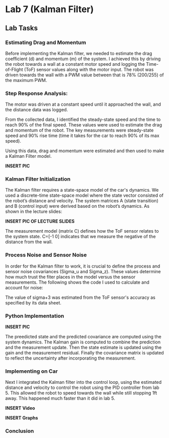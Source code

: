 # Lab 7 (Kalman Filter)

## Lab Tasks

### Estimating Drag and Momentum

Before implementing the Kalman filter, we needed to estimate the drag coefficient (d) and momentum (m) of the system. I achieved this by driving the robot towards a wall at a constant motor speed and logging the Time-of-Flight (ToF) sensor values along with the motor input. The robot was driven towards the wall with a PWM value between that is 78% (200/255) of the maximum PWM.

### Step Response Analysis:

The motor was driven at a constant speed until it approached the wall, and the distance data was logged.

From the collected data, I identified the steady-state speed and the time to reach 90% of the final speed. These values were used to estimate the drag and momentum of the robot. The key measurements were steady-state speed and 90% rise time (time it takes for the car to reach 90% of its max speed).

Using this data, drag and momentum were estimated and then used to make a Kalman Filter model. 

******INSERT PIC******

### Kalman Filter Initialization

The Kalman filter requires a state-space model of the car's dynamics. We used a discrete-time state-space model where the state vector consisted of the robot’s distance and velocity. The system matrices A (state transition) and B (control input) were derived based on the robot’s dynamics. As shown in the lecture slides: 

******INSERT PIC OF LECTURE SLIDES******

The measurement model (matrix C) defines how the ToF sensor relates to the system state. C=[-1 0] indicates that we measure the negative of the distance from the wall. 

### Process Noise and Sensor Noise

In order for the Kalman filter to work, it is crucial to define the process and sensor noise covariances (Sigma_u and Sigma_z). These values determine how much trust the fiter places in the model versus the sensor measurements. The following shows the code I used to calculate and account for noise: 

The value of sigma+3 was estimated from the ToF sensor's accuracy as specified by its data sheet. 

### Python Implementation

******INSERT PIC******

The preedicted state and the predicted covariance are computed using the system dynamics. The Kalman gain is computed to combine the prediction and the measurement update. Then the state estimate is updated using the gain and the measurement residual. Finally the covariance matrix is updated to reflect the uncertainty after incorporating the measurement. 

### Implementing on Car

Next I integrated the Kalman filter into the control loop, using the estimated distance and velocity to control the robot using the PID controller from lab 5. This allowed the robot to speed towards the wall while still stopping 1ft away. This happened much faster than it did in lab 5. 

******INSERT Video******

******INSERT Graphs******

### Conclusion


